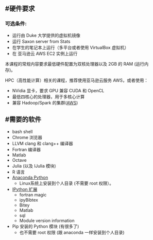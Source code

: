 #硬件要求
----------------------------------------

### 可选条件:

- 运行由 Duke 大学提供的虚拟机镜像
- 运行 Saxon server from Stats
- 在学生的笔记本上运行（多平台或者使用 VirtualBox 虚拟机）
- 在 亚马逊云 AWS EC2 实例上运行


本课程的常规内容要求最低硬件配置为双核处理器以及 2GB 的 RAM (运行内存)。

HPC（高性能计算）相关的课程，推荐使用亚马逊云服务 AWS，或者使用：


- NVidia 显卡，要求 GPU 兼容 CUDA 和 OpenCL
- 最低四核心的处理器，用于多核心计算
- 兼容 Hadoop/Spark 的集群([AWS](https://aws.amazon.com/articles/4926593393724923))

#需要的软件
----------------------------------------

- bash shell
- Chrome 浏览器
- LLVM clang 和 clang++ 编译器
- Fortran 编译器
- Matlab
- Octave
- Julia (以及 IJulia 模块)
- R 语言
- [Anaconda Python](https://store.continuum.io/cshop/anaconda/)
    - Linux系统上安装到个人目录 (不需要 root 权限）。
- [IPython 扩展](https://github.com/ipython/ipython/wiki/Extensions-Index)
    - fortran magic
    - ipyBibtex
	- Bitey
	- Matlab
	- sql
	- Module version information
- Pip 安装的 Python 模块 (有很多了)
    - 也不需要 root 权限 (跟 anaconda 一样安装到个人目录)
